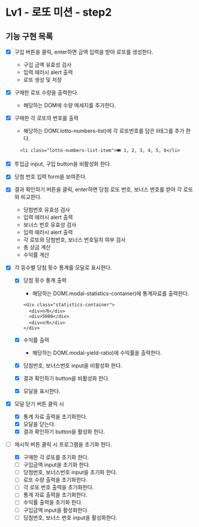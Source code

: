 # Lv1 - 로또 미션 - step2

## 기능 구현 목록

- [x] 구입 버튼을 클릭, enter하면 금액 입력을 받아 로또를 생성한다.

  - 구입 금액 유효성 검사
  - 입력 에러시 alert 출력
  - 로또 생성 및 저장

- [x] 구매한 로또 수량을 출력한다.

  - 해당하는 DOM에 수량 메세지를 추가한다.

- [x] 구매한 각 로또의 번호를 출력

  - 해당하는 DOM(.lotto-numbers-list)에 각 로또번호를 담은 li태그를 추가 한다.

  ```
    <li class="lotto-numbers-list-item">🎟️ 1, 2, 3, 4, 5, 6</li>
  ```

- [x] 투입금 input, 구입 button을 비활성화 한다.

- [x] 당첨 번호 입력 form을 보여준다.

- [x] 결과 확인하기 버튼을 클릭, enter하면 당첨 로또 번호, 보너스 번호를 받아 각 로또와 비교한다.

  - 당첨번호 유효성 검사
  - 입력 에러시 alert 출력
  - 보너스 번호 유효성 검사
  - 입력 에러시 alert 출력
  - 각 로또와 당첨번호, 보너스 번호일치 여부 검사
  - 총 상금 계산
  - 수익률 계산

- [x] 각 등수별 당첨 횟수 통계를 모달로 표시한다.

  - [x] 당첨 횟수 통계 출력

    - 해당하는 DOM(.modal-statistics-container)에 통계자료를 출력한다.

    ```
    <div class="statistics-container">
      <div>n개</div>
      <div>5000</div>
      <div>n개</div>
    </div>
    ```

  - [x] 수익률 출력

    - 해당하는 DOM(.modal-yield-ratio)에 수익률을 출력한다.

  - [x] 당첨번호, 보너스번호 input을 비활성화 한다.
  - [x] 결과 확인하기 button을 비활성화 한다.

  - [x] 모달을 표시한다.

- [x] 모달 닫기 버튼 클릭 시

  - [x] 통계 자료 출력을 초기화한다.
  - [x] 모달을 닫는다.
  - [x] 결과 확인하기 button을 활성화 한다.

- [ ] 재시작 버튼 클릭 시 프로그램을 초기화 한다.
  - [x] 구매한 각 로또를 초기화 한다.
  - [ ] 구입금액 input을 초기화 한다.
  - [ ] 당첨번호, 보너스번호 input을 초기화 한다.
  - [ ] 로또 수량 출력을 초기화한다.
  - [ ] 각 로또 번호 출력을 초기화한다.
  - [ ] 통계 자료 출력을 초기화한다.
  - [ ] 수익률 출력을 초기화 한다.
  - [ ] 구입금액 input을 활성화한다.
  - [ ] 당첨번호, 보너스 번호 input을 활성화한다.
